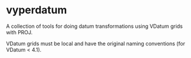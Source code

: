 # vyperdatum
A collection of tools for doing datum transformations using VDatum grids with PROJ.

VDatum grids must be local and have the original naming conventions (for VDatum < 4.1).
